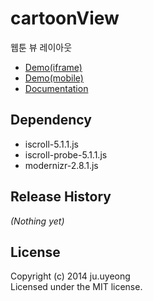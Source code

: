 # cartoonView
웹툰 뷰 레이아웃

  * [Demo(iframe)](http://uyeong.github.io/webtoon-view/)
  * [Demo(mobile)](http://uyeong.github.io/webtoon-view/view.html)
  * [Documentation](http://uyeong.github.io/webtoon-view/docs)

## Dependency

  * iscroll-5.1.1.js
  * iscroll-probe-5.1.1.js
  * modernizr-2.8.1.js

## Release History
_(Nothing yet)_

## License
Copyright (c) 2014 ju.uyeong  
Licensed under the MIT license.
